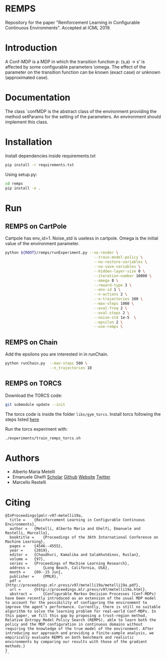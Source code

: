 # REMPS
Repository for the paper "Reinforcement Learning in Configurable Continuous Environments". Accepted at ICML 2019.

# Introduction
A Conf-MDP is a MDP in which the transition function p: (s,a) -> s' is affected by some configurable parameters \omega.
The effect of the parameter on the transition function can be known (exact case) or unknown (approximated case).

# Documentation
The class `confMDP is the abstract class of the environment providing the method setParams for the setting of the parameters.
An environment should implement this class.

# Installation
Install dependencies inside requirements.txt

```bash
pip install -r requirements.txt
```

Using setup.py:

```bash
cd remps
pip install -e .
```

# Run

## REMPS on CartPole
Cartpole has env_id=1. Noise_std is useless in cartpole.
Omega is the initial value of the environment parameter.
```bash
python ${ROOT}/remps/runExperiment.py --no-render \
                                        --train-model-policy \
                                        --no-restore-variables \
                                        --no-save-variables \
                                        --hidden-layer-size 0 \
                                        --iteration-number 10000 \
                                        --omega 8 \
                                        --reward-type 3 \
                                        --env-id 1 \
                                        --n-actions 2 \
                                        --n-trajectories 100 \
                                        --max-steps 1000 \
                                        --eval-freq 2 \
                                        --eval-steps 2 \
                                        --noise-std 1e-5  \
                                        --epsilon 2 \
                                        --use-remps \
```

## REMPS on Chain
Add the epsilons you are interested in in runChain.

```bash
python runChain.py  --max-steps 500 \
                    --n_trajectories 10
```

## REMPS on TORCS

Download the TORCS code:

```bash
git submodule update --init
```
The torcs code is inside the folder `libs/gym_torcs`.
Install torcs following the steps listed [here](https://github.com/ugo-nama-kun/gym_torcs/tree/master/vtorcs-RL-color)

Run the torcs experiment with:

```bash
./experiments/train_remps_torcs.sh
```

# Authors
- Alberto Maria Metelli
- Emanuele Ghelfi [Scholar](https://scholar.google.it/citations?hl=it&view_op=list_works&gmla=AJsN-F5qKVISBHxU3To19s-Iq8xA1c3BivcIXYD1DKEvcky2mcdfiF3lMg4JjrmOE8fK1Jiikj9XfUyF54s8HnXJMYeBdpPLwaCJ8lMlVhHOy178vQAvGwA&user=JJqNoGQAAAAJ) [Github](https://github.com/EmanueleGhelfi) [Website](emanueleghelfi.github.io) [Twitter](twitter.com/manughelfi)
- Marcello Restelli


# Citing

```
@InProceedings{pmlr-v97-metelli19a,
  title = 	 {Reinforcement Learning in Configurable Continuous Environments},
  author = 	 {Metelli, Alberto Maria and Ghelfi, Emanuele and Restelli, Marcello},
  booktitle = 	 {Proceedings of the 36th International Conference on Machine Learning},
  pages = 	 {4546--4555},
  year = 	 {2019},
  editor = 	 {Chaudhuri, Kamalika and Salakhutdinov, Ruslan},
  volume = 	 {97},
  series = 	 {Proceedings of Machine Learning Research},
  address = 	 {Long Beach, California, USA},
  month = 	 {09--15 Jun},
  publisher = 	 {PMLR},`
  pdf = 	 {http://proceedings.mlr.press/v97/metelli19a/metelli19a.pdf},
  url = 	 {http://proceedings.mlr.press/v97/metelli19a.html},
  abstract = 	 {Configurable Markov Decision Processes (Conf-MDPs) have been recently introduced as an extension of the usual MDP model to account for the possibility of configuring the environment to improve the agent’s performance. Currently, there is still no suitable algorithm to solve the learning problem for real-world Conf-MDPs. In this paper, we fill this gap by proposing a trust-region method, Relative Entropy Model Policy Search (REMPS), able to learn both the policy and the MDP configuration in continuous domains without requiring the knowledge of the true model of the environment. After introducing our approach and providing a finite-sample analysis, we empirically evaluate REMPS on both benchmark and realistic environments by comparing our results with those of the gradient methods.}
}
``